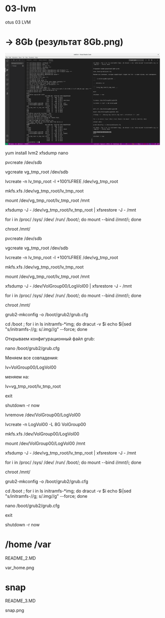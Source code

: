 # 03-lvm
otus 03 LVM
# -> 8Gb (результат 8Gb.png)
![результат 8Gb.png](https://github.com/Elijah-Fox/03-lvm/blob/main/images/8Gb.png)

yum install lvm2 xfsdump nano

pvcreate /dev/sdb

vgcreate vg_tmp_root /dev/sdb

lvcreate -n lv_tmp_root -l +100%FREE /dev/vg_tmp_root

mkfs.xfs /dev/vg_tmp_root/lv_tmp_root

mount /dev/vg_tmp_root/lv_tmp_root /mnt

xfsdump -J - /dev/vg_tmp_root/lv_tmp_root | xfsrestore -J - /mnt

for i in /proc/ /sys/ /dev/ /run/ /boot/; do mount --bind $i /mnt/$i; done

chroot /mnt/

pvcreate /dev/sdb

vgcreate vg_tmp_root /dev/sdb

lvcreate -n lv_tmp_root -l +100%FREE /dev/vg_tmp_root

mkfs.xfs /dev/vg_tmp_root/lv_tmp_root

mount /dev/vg_tmp_root/lv_tmp_root /mnt

xfsdump -J - /dev/VolGroup00/LogVol00 | xfsrestore -J - /mnt

for i in /proc/ /sys/ /dev/ /run/ /boot/; do mount --bind $i /mnt/$i; done

chroot /mnt/

grub2-mkconfig -o /boot/grub2/grub.cfg

cd /boot ; for i in ls initramfs-*img; do dracut -v $i echo $i|sed "s/initramfs-//g; s/.img//g" --force; done

Открываем конфигурационный файл grub:

nano /boot/grub2/grub.cfg

Меняем все совпадения:

lv=VolGroup00/LogVol00

меняем на:

lv=vg_tmp_root/lv_tmp_root

exit

shutdown -r now

lvremove /dev/VolGroup00/LogVol00

lvcreate -n LogVol00 -L 8G VolGroup00

mkfs.xfs /dev/VolGroup00/LogVol00

mount /dev/VolGroup00/LogVol00 /mnt

xfsdump -J - /dev/vg_tmp_root/lv_tmp_root | xfsrestore -J - /mnt

for i in /proc/ /sys/ /dev/ /run/ /boot/; do mount --bind $i /mnt/$i; done

chroot /mnt/

grub2-mkconfig -o /boot/grub2/grub.cfg

cd /boot ; for i in ls initramfs-*img; do dracut -v $i echo $i|sed "s/initramfs-//g; s/.img//g" --force; done

nano /boot/grub2/grub.cfg

exit

shutdown -r now


# /home /var
README_2.MD

var_home.png
# snap
README_3.MD

snap.png
